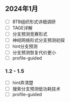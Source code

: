 ## 2024年1月
- [ ] BTB组织形式详细调研
- [ ] TAGE详解
- [ ] 分支预测竞赛形式
- [ ] 神经网络形式分支预测初探
- [ ] hint分支预测
- [ ] 分支预测恢复代价更小
- [ ] profile-guided
### 1.2 - 1.5
- [ ] hint弄清楚
- [ ] 搜索分支预测低功耗技术
- [ ] profile-guided
